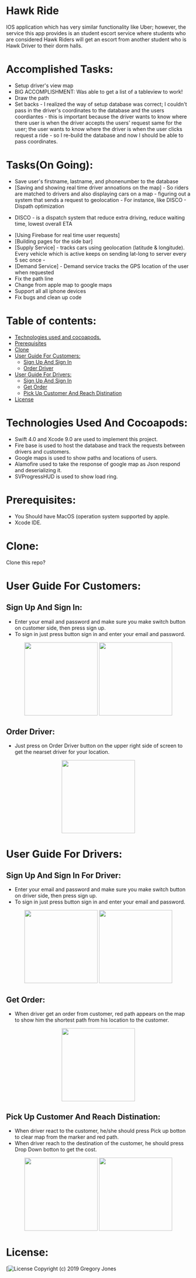 # Hawk Ride
IOS application which has very similar functionality like Uber; however, the service this app provides is an student escort service where students who are considered Hawk Riders will get an escort from another student who is Hawk Driver to their dorm halls.

Accomplished Tasks:
=================
<!--ts-->
* Setup driver's view map
* BIG ACCOMPLISHMENT: Was able to get a list of a tableview to work!
* Draw the path
* Set backs - I realized the way of setup database was correct; I couldn't pass in the driver's coordinates to the database and the users coordiantes - this is important because the driver wants to know where there user is when the driver accepts the users' request same for the user; the user wants to know where the driver is when the user clicks request a ride - so I re-build the database and now I should be able to pass coordinates.


Tasks(On Going):
=================
<!--ts-->
* Save user's firstname, lastname, and phonenumber to the database
* [Saving and showing real time driver annoations on the map] - So riders are matched to drivers and also displaying cars on a map - figuring out a system that sends a request to geolocation - For instance, like DISCO - Dispath optimization
 - DISCO - is a dispatch system that reduce extra driving, reduce waiting time, lowest overall ETA
* [Using Firebase for real time user requests]
* [Building pages for the side bar]
*  [Supply Service] - tracks cars using geolocation (latitude & longitude). Every vehicle which is active keeps on sending lat-long to server every 5 sec once -
* [Demand Service]   - Demand service tracks the GPS location of the user when requested
* Fix the path line
* Change from apple map to google maps
* Support all all iphone devices
* Fix bugs and clean up code


Table of contents:
=================

<!--ts-->
   * [Technologies used and cocoapods.](#technologies-used-and-cocoapods)
   * [Prerequisites](#prerequisites)
   * [Clone](#clone)
   * [User Guide For Customers:](#user-guide-for-customers)
      * [Sign Up And Sign In](#sign-up-and-sign-in)
      * [Order Driver](#order-driver)		       
   * [User Guide For Drivers:](#user-guide-for-drivers)		   
      * [Sign Up And Sign In](#sign-up-and-sign-in-for-driver)		    
      * [Get Order](#get-order)		      
      * [Pick Up Customer And Reach Distination](#pick-up-customer-and-reach-distination)		
   * [License](#license)
<!--te-->

Technologies Used And Cocoapods:
===========

  - Swift 4.0 and Xcode 9.0 are used to implement this project.
  - Fire base is used to host the database and track the requests between drivers and customers.
  - Google maps is used to show paths and locations of users.
  - Alamofire used to take the response of google map as Json respond and deserializing it.
  - SVProgressHUD is used to show load ring.

Prerequisites:
=============

  - You Should have MacOS (operation system supported by apple.
  - Xcode IDE.

Clone:
=====
  Clone this repo?

User Guide For Customers:
=======================

  Sign Up And Sign In:		
  -------------------

  - Enter your email and password and make sure you make switch button on customer side, then press sign up.
  - To sign in just press button sign in and enter your email and password.
  <p align="center">
  <img src="images/signupcustomer.png" width = "200">
    <img src="images/signincustomer.png" width = "200">
  </p>

  Order Driver:
  -------------

  - Just press on Order Driver button on the upper right side of screen to get the nearset driver for your location.

  <p align="center">
  <img src="images/order.png" width = "200">  </p>

User Guide For Drivers:
=======================

  Sign Up And Sign In For Driver:		
  ------------------------------

  - Enter your email and password and make sure you make switch button on driver side, then press sign up.
  - To sign in just press button sign in and enter your email and password.
  <p align="center">
  <img src="" width = "200">
    <img src="" width = "200">
  </p>

  Get Order:
  ---------
  - When driver get an order from customer, red path appears on the map to show him the shortest path from his location to the       customer.

   <p align="center">
  <img src="" width = "200">  </p>


  Pick Up Customer And Reach Distination:		
  ---------------------------------------

- When driver react to the customer, he/she should press Pick up botton to clear map from the marker and red path.
- When driver reach to the destination of the customer, he should press Drop Down botton to get the cost.

<p align="center">
  <img src="" width = "200">
    <img src="g" width = "200">
  </p>



License:
========

[![License](http:)
Copyright (c) 2019 Gregory Jones
